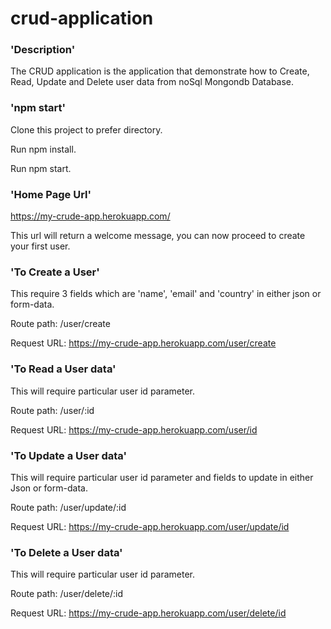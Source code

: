 # crud-application

### 'Description'
The CRUD application is the application that demonstrate how to Create, Read, Update and Delete user data from noSql Mongondb Database.

### 'npm start'
Clone this project to prefer directory.

Run npm install.

Run npm start.

### 'Home Page Url'
https://my-crude-app.herokuapp.com/

This url will return a welcome message, you can now proceed to create your first user.

### 'To Create a User'
This require 3 fields which are 'name', 'email' and 'country' in either json or form-data.

Route path: /user/create

Request URL: https://my-crude-app.herokuapp.com/user/create


### 'To Read a User data'
This will require particular user id parameter.

Route path: /user/:id

Request URL: https://my-crude-app.herokuapp.com/user/id


### 'To Update a User data'
This will require particular user id parameter and fields to update in either Json or form-data.

Route path: /user/update/:id

Request URL: https://my-crude-app.herokuapp.com/user/update/id

### 'To Delete a User data'
This will require particular user id parameter.

Route path: /user/delete/:id

Request URL: https://my-crude-app.herokuapp.com/user/delete/id



